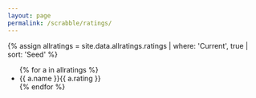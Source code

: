 ```yaml
---
layout: page
permalink: /scrabble/ratings/
---
```


{% assign allratings = site.data.allratings.ratings | where: 'Current', true | sort: 'Seed' %}

<ul>
    {% for a in allratings %}
    <li>{{ a.name }}{{ a.rating }}</li>
    {% endfor %}
</ul>
